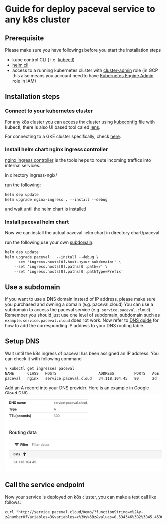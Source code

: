# Guide for deploy paceval service to any k8s cluster

## Prerequisite

Please make sure you have followings before you start the installation steps
- kube control CLI ( i.e. [kubectl](https://kubernetes.io/docs/tasks/tools/))
- [helm cli](https://helm.sh/docs/intro/install/)
- access to a running kubernetes cluster with [cluster-admin](https://kubernetes.io/docs/reference/access-authn-authz/rbac/#user-facing-roles) role (in GCP this also means you account need to have [Kubernetes Engine Admin](https://cloud.google.com/kubernetes-engine/docs/how-to/iam) role in IAM)


## Installation steps

### Connect to your kubernetes cluster
For any k8s cluster you can access the cluster using [kubeconfig](https://kubernetes.io/docs/concepts/configuration/organize-cluster-access-kubeconfig/) file with kubectl, there is also UI based tool called [lens](https://k8slens.dev/).

For connecting to a GKE cluster specifically, check [here](https://cloud.google.com/kubernetes-engine/docs/how-to/cluster-access-for-kubectl).


### Install helm chart nginx ingress controller

[nginx ingress controller](https://docs.nginx.com/nginx-ingress-controller/) is the tools helps to route incoming traffics into internal services.

in directory ingress-ngix/

run the following:
```shell
helm dep update
helm upgrade nginx-ingress . --install --debug
```

and wait until the helm chart is installed

### Install paceval helm chart

Now we can install the actual pavcval helm chart 
in directory chart/paceval

run the following,use your own [subdomain](#use-a-subdomain):
```shell
helm dep update
helm upgrade paceval . --install --debug \
    --set 'ingress.hosts[0].host=<your subdomain>' \
    --set 'ingress.hosts[0].paths[0].path=/' \
    --set 'ingress.hosts[0].paths[0].pathType=Prefix'
```


## Use a subdomain

If you want to use a DNS domain instead of IP address, please make sure you purchased and owning a domain (e.g. paceval.cloud)
You can use a subdomain to access the paceval service (e.g. `service.paceval.cloud`). Remember you should just use one level of subdomain,
subdomain such as `example.service.paceval.cloud` does not work. Now refer to [DNS guide](#setup-dns) for how to add the corresponding IP address to your DNS routing table.

## Setup DNS

Wait until the k8s ingress of paceval has been assigned an IP address. You can check it with following command
```shell
% kubectl get ingresses paceval
NAME      CLASS   HOSTS                   ADDRESS         PORTS   AGE
paceval   nginx   service.paceval.cloud   34.118.104.45   80      2d
```

Add an A record into your DNS provider. Here is an example in Google Cloud DNS
![GCP-DNS.png](assets%2FGCP-DNS.png)


## Call the service endpoint
Now your service is deployed on k8s cluster, you can make a test call like follows:
```shell
curl "http://service.paceval.cloud/Demo/?functionString=x%2Ay-z&numberOfVariables=3&variables=x%3By%3Bz&values=0.534346%3B2%3B45.4536&interval=yes"
```
